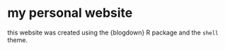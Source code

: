 # my personal website

this website was created using the {blogdown} R package and the `shell` theme.

